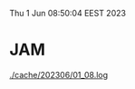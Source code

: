 Thu  1 Jun 08:50:04 EEST 2023
# JAM
<a href='./cache/202306/01_08.log'>./cache/202306/01_08.log</a>

